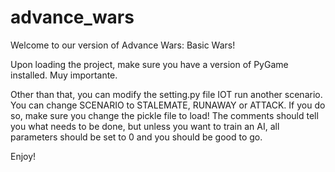 # advance_wars
 
Welcome to our version of Advance Wars: Basic Wars!

Upon loading the project, make sure you have a version of PyGame installed. Muy importante.

Other than that, you can modify the setting.py file IOT run another scenario. You can change SCENARIO to STALEMATE, RUNAWAY or ATTACK. 
If you do so, make sure you change the pickle file to load! The comments should tell you what needs to be done, but unless you want to train an AI,
all parameters should be set to 0 and you should be good to go.

Enjoy!
